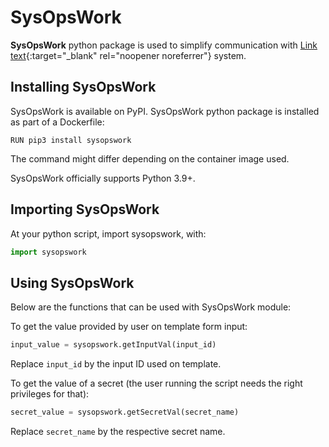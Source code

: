 # SysOpsWork

**SysOpsWork** python package is used to simplify communication with [Link text](https://example.com){:target="_blank" rel="noopener noreferrer"} system.

## Installing SysOpsWork

SysOpsWork is available on PyPI. SysOpsWork python package is installed as part of a Dockerfile:

```console
RUN pip3 install sysopswork
```

The command might differ depending on the container image used.

SysOpsWork officially supports Python 3.9+.

## Importing SysOpsWork

At your python script, import sysopswork, with:

```python
import sysopswork
```

## Using SysOpsWork

Below are the functions that can be used with SysOpsWork module:

To get the value provided by user on template form input:

```python
input_value = sysopswork.getInputVal(input_id)
```

Replace `input_id` by the input ID used on template.

To get the value of a secret (the user running the script needs the right privileges for that):

```python
secret_value = sysopswork.getSecretVal(secret_name)
```

Replace `secret_name` by the respective secret name.
